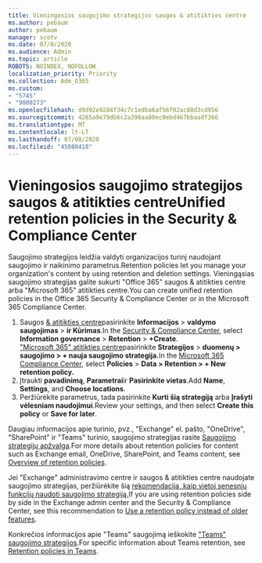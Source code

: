 ```yaml
---
title: Vieningosios saugojimo strategijos saugos & atitikties centre
ms.author: pebaum
author: pebaum
manager: scotv
ms.date: 07/8/2020
ms.audience: Admin
ms.topic: article
ROBOTS: NOINDEX, NOFOLLOW
localization_priority: Priority
ms.collection: Adm_O365
ms.custom:
- "5745"
- "9000273"
ms.openlocfilehash: d9d92e9284f34c7c1edba6af56f02ac88d3cd956
ms.sourcegitcommit: 4265a9e79db6c2a396aa80ec0ebd467bbaadf366
ms.translationtype: MT
ms.contentlocale: lt-LT
ms.lasthandoff: 07/08/2020
ms.locfileid: "45088418"
---
```

# <a name="unified-retention-policies-in-the-security--compliance-center"></a><span data-ttu-id="2e340-102">Vieningosios saugojimo strategijos saugos & atitikties centre</span><span class="sxs-lookup"><span data-stu-id="2e340-102">Unified retention policies in the Security & Compliance Center</span></span>

<span data-ttu-id="2e340-103">Saugojimo strategijos leidžia valdyti organizacijos turinį naudojant saugojimo ir naikinimo parametrus.</span><span class="sxs-lookup"><span data-stu-id="2e340-103">Retention policies let you manage your organization's content by using retention and deletion settings.</span></span> <span data-ttu-id="2e340-104">Vieningąsias saugojimo strategijas galite sukurti "Office 365" saugos & atitikties centre arba "Microsoft 365" atitikties centre.</span><span class="sxs-lookup"><span data-stu-id="2e340-104">You can create unified retention policies in the Office 365 Security & Compliance Center or in the Microsoft 365 Compliance Center.</span></span> 

1. <span data-ttu-id="2e340-105">Saugos [& atitikties centre](https://go.microsoft.com/fwlink/p/?linkid=2077143)pasirinkite **Informacijos**  >  **valdymo saugojimas**  >  **ir Kūrimas**.</span><span class="sxs-lookup"><span data-stu-id="2e340-105">In the [Security & Compliance Center](https://go.microsoft.com/fwlink/p/?linkid=2077143), select **Information governance** > **Retention** > **+Create**.</span></span> <br/>
    <span data-ttu-id="2e340-106">["Microsoft 365" atitikties centre](https://go.microsoft.com/fwlink/p/?linkid=2077149)pasirinkite **Strategijos**  >  **duomenų > saugojimo > + nauja saugojimo strategija.**</span><span class="sxs-lookup"><span data-stu-id="2e340-106">In the [Microsoft 365 Compliance Center](https://go.microsoft.com/fwlink/p/?linkid=2077149), select **Policies** > **Data > Retention > + New retention policy.**</span></span>
2. <span data-ttu-id="2e340-107">Įtraukti **pavadinimą**, **Parametrai**ir **Pasirinkite vietas**.</span><span class="sxs-lookup"><span data-stu-id="2e340-107">Add **Name**, **Settings**, and **Choose locations**.</span></span>
3. <span data-ttu-id="2e340-108">Peržiūrėkite parametrus, tada pasirinkite **Kurti šią strategiją** arba **Įrašyti vėlesniam naudojimui**.</span><span class="sxs-lookup"><span data-stu-id="2e340-108">Review your settings, and then select **Create this policy** or **Save for later**.</span></span>  
      
<span data-ttu-id="2e340-109">Daugiau informacijos apie turinio, pvz., "Exchange" el. pašto, "OneDrive", "SharePoint" ir "Teams" turinio, saugojimo strategijas rasite [Saugojimo strategijų apžvalga](https://go.microsoft.com/fwlink/?linkid=2127785).</span><span class="sxs-lookup"><span data-stu-id="2e340-109">For more details about retention policies for content such as Exchange email, OneDrive, SharePoint, and Teams content, see [Overview of retention policies](https://go.microsoft.com/fwlink/?linkid=2127785).</span></span>  
    
<span data-ttu-id="2e340-110">Jei "Exchange" administravimo centre ir saugos & atitikties centre naudojate saugojimo strategijas, peržiūrėkite šią [rekomendaciją, kaip vietoj senesnių funkcijų naudoti saugojimo strategiją.](https://docs.microsoft.com/microsoft-365/compliance/retention-policies?view=o365-worldwide#use-a-retention-policy-instead-of-older-features)</span><span class="sxs-lookup"><span data-stu-id="2e340-110">If you are using retention policies side by side in the Exchange admin center and the Security & Compliance Center, see this recommendation to [Use a retention policy instead of older features](https://docs.microsoft.com/microsoft-365/compliance/retention-policies?view=o365-worldwide#use-a-retention-policy-instead-of-older-features).</span></span>  
    
<span data-ttu-id="2e340-111">Konkrečios informacijos apie "Teams" saugojimą ieškokite ["Teams" saugojimo strategijos](https://docs.microsoft.com/microsoftteams/retention-policies).</span><span class="sxs-lookup"><span data-stu-id="2e340-111">For specific information about Teams retention, see [Retention policies in Teams](https://docs.microsoft.com/microsoftteams/retention-policies).</span></span>